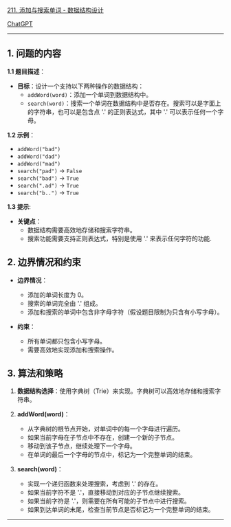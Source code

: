 [211. 添加与搜索单词 - 数据结构设计](https://leetcode.cn/problems/design-add-and-search-words-data-structure)

[ChatGPT](https://chat.openai.com/share/8686b653-6e2f-469e-b08d-dee6cf308dce)

---

## 1. 问题的内容
**1.1 题目描述**：
- **目标**：设计一个支持以下两种操作的数据结构：
  - `addWord(word)`：添加一个单词到数据结构中。
  - `search(word)`：搜索一个单词在数据结构中是否存在。搜索可以是字面上的字符串，也可以是包含点 '.' 的正则表达式，其中 '.' 可以表示任何一个字母。

**1.2 示例**：
- `addWord("bad")`
- `addWord("dad")`
- `addWord("mad")`
- `search("pad")` -> `False`
- `search("bad")` -> `True`
- `search(".ad")` -> `True`
- `search("b..")` -> `True`

**1.3 提示**:
- **关键点**：
  - 数据结构需要高效地存储和搜索字符串。
  - 搜索功能需要支持正则表达式，特别是使用 '.' 来表示任何字符的功能.

## 2. 边界情况和约束
- **边界情况**：
  - 添加的单词长度为 0。
  - 搜索的单词完全由 '.' 组成。
  - 添加和搜索的单词中包含非字母字符（假设题目限制为只含有小写字母）。

- **约束**：
  - 所有单词都只包含小写字母。
  - 需要高效地实现添加和搜索操作。

## 3. 算法和策略
1. **数据结构选择**：使用字典树（Trie）来实现。字典树可以高效地存储和搜索字符串。

2. **addWord(word)**：
   - 从字典树的根节点开始，对单词中的每一个字母进行遍历。
   - 如果当前字母在子节点中不存在，创建一个新的子节点。
   - 移动到该子节点，继续处理下一个字母。
   - 在单词的最后一个字母的节点中，标记为一个完整单词的结束。

3. **search(word)**：
   - 实现一个递归函数来处理搜索，考虑到 '.' 的存在。
   - 如果当前字符不是 '.'，直接移动到对应的子节点继续搜索。
   - 如果当前字符是 '.'，则需要在所有可能的子节点中进行搜索。
   - 如果到达单词的末尾，检查当前节点是否标记为一个完整单词的结束。

---